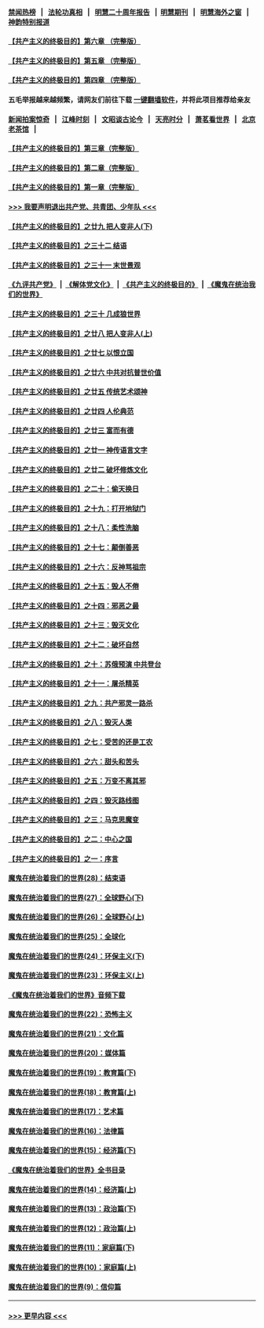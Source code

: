#### [禁闻热榜](热点新闻.md?=0)  &nbsp;&nbsp;|&nbsp;&nbsp; [法轮功真相](https://github.com/gfw-breaker/truth/blob/master/README.md?=0) &nbsp;&nbsp;|&nbsp;&nbsp; [明慧二十周年报告](https://github.com/gfw-breaker/mh-reports/blob/master/README.md?=0) &nbsp;&nbsp;|&nbsp;&nbsp;[明慧期刊](https://github.com/gfw-breaker/mh-qikan) &nbsp;&nbsp;|&nbsp;&nbsp; [明慧海外之窗](https://github.com/gfw-breaker/mh-news/blob/master/README.md?=0) &nbsp;&nbsp;|&nbsp;&nbsp; [神韵特别报道](https://github.com/gfw-breaker/mh-news/blob/master/shenyun.md?=0)
#### [【共产主义的终极目的】第六章 （完整版）](../pages/nsc422/n11428913.md?t=02260631) 
#### [【共产主义的终极目的】第五章 （完整版）](../pages/nsc422/n11428912.md?t=02260631) 
#### [【共产主义的终极目的】第四章 （完整版）](../pages/nsc422/n11428907.md?t=02260631) 
#### 五毛举报越来越频繁，请网友们前往下载 [一键翻墙软件](https://github.com/gfw-breaker/ssr-accounts)，并将此项目推荐给亲友
#### [新闻拍案惊奇](https://github.com/gfw-breaker/banned-news/blob/master/pages/link4.md) &nbsp;&nbsp;|&nbsp;&nbsp; [江峰时刻](https://github.com/gfw-breaker/banned-news/blob/master/pages/link4.md) &nbsp;&nbsp;|&nbsp;&nbsp; [文昭谈古论今](https://github.com/gfw-breaker/banned-news/blob/master/pages/link4.md) &nbsp;&nbsp;|&nbsp;&nbsp; [天亮时分](https://github.com/gfw-breaker/banned-news/blob/master/pages/link4.md) &nbsp;&nbsp;|&nbsp;&nbsp; [萧茗看世界](https://github.com/gfw-breaker/banned-news/blob/master/pages/link4.md) &nbsp;&nbsp;|&nbsp;&nbsp; [北京老茶馆](https://github.com/gfw-breaker/banned-news/blob/master/pages/link4.md) &nbsp;&nbsp;|&nbsp;&nbsp; 
#### [【共产主义的终极目的】第三章（完整版）](../pages/nsc422/n11428848.md?t=02260631) 
#### [【共产主义的终极目的】第二章（完整版）](../pages/nsc422/n11428831.md?t=02260631) 
#### [【共产主义的终极目的】第一章（完整版）](../pages/nsc422/n11417651.md?t=02260631) 
#### [>>> 我要声明退出共产党、共青团、少年队 <<<](https://github.com/begood0513/goodnews/blob/master/quit/letter.md) 
#### [【共产主义的终极目的】之廿九 把人变非人(下)](../pages/nsc422/n11344140.md?t=02260631) 
#### [【共产主义的终极目的】之三十二 结语](../pages/nsc422/n11360535.md?t=02260631) 
#### [【共产主义的终极目的】之三十一 末世景观](../pages/nsc422/n11351129.md?t=02260631) 
#### [《九评共产党》](https://github.com/begood0513/9ping.md/blob/master/README.md) &nbsp;|&nbsp; [《解体党文化》](../../../../jtdwh.md/blob/master/README.md)  &nbsp;|&nbsp; [《共产主义的终极目的》](../../../../gczydzjmd.md/blob/master/README.md) &nbsp;|&nbsp; [《魔鬼在统治我们的世界》](../../../../mgztzwmdsj.md/blob/master/README.md) 
#### [【共产主义的终极目的】之三十 几成狼世界](../pages/nsc422/n11348280.md?t=02260631) 
#### [【共产主义的终极目的】之廿八 把人变非人(上)](../pages/nsc422/n11340492.md?t=02260631) 
#### [【共产主义的终极目的】之廿七 以恨立国](../pages/nsc422/n11336944.md?t=02260631) 
#### [【共产主义的终极目的】之廿六 中共对抗普世价值](../pages/nsc422/n11324785.md?t=02260631) 
#### [【共产主义的终极目的】之廿五 传统艺术颂神](../pages/nsc422/n11296396.md?t=02260631) 
#### [【共产主义的终极目的】之廿四 人伦典范](../pages/nsc422/n11296397.md?t=02260631) 
#### [【共产主义的终极目的】之廿三 富而有德](../pages/nsc422/n11283598.md?t=02260631) 
#### [【共产主义的终极目的】之廿一 神传语言文字](../pages/nsc422/n11263265.md?t=02260631) 
#### [【共产主义的终极目的】之廿二 破坏修炼文化](../pages/nsc422/n11245728.md?t=02260631) 
#### [【共产主义的终极目的】之二十：偷天换日](../pages/nsc422/n11238846.md?t=02260631) 
#### [【共产主义的终极目的】之十九：打开地狱门](../pages/nsc422/n11206376.md?t=02260631) 
#### [【共产主义的终极目的】之十八：柔性洗脑](../pages/nsc422/n11199994.md?t=02260631) 
#### [【共产主义的终极目的】之十七：颠倒善恶](../pages/nsc422/n11179782.md?t=02260631) 
#### [【共产主义的终极目的】之十六：反神骂祖宗](../pages/nsc422/n11166798.md?t=02260631) 
#### [【共产主义的终极目的】之十五：毁人不倦](../pages/nsc422/n11166792.md?t=02260631) 
#### [【共产主义的终极目的】之十四：邪恶之最](../pages/nsc422/n11150249.md?t=02260631) 
#### [【共产主义的终极目的】之十三：毁灭文化](../pages/nsc422/n11135227.md?t=02260631) 
#### [【共产主义的终极目的】之十二：破坏自然](../pages/nsc422/n11135214.md?t=02260631) 
#### [【共产主义的终极目的】之十：苏俄预演 中共登台](../pages/nsc422/n11118424.md?t=02260631) 
#### [【共产主义的终极目的】之十一：屠杀精英](../pages/nsc422/n11118442.md?t=02260631) 
#### [【共产主义的终极目的】之九：共产邪灵一路杀](../pages/nsc422/n11114139.md?t=02260631) 
#### [【共产主义的终极目的】之八：毁灭人类](../pages/nsc422/n11108503.md?t=02260631) 
#### [【共产主义的终极目的】之七：受苦的还是工农](../pages/nsc422/n11101809.md?t=02260631) 
#### [【共产主义的终极目的】之六：甜头和苦头](../pages/nsc422/n11096971.md?t=02260631) 
#### [【共产主义的终极目的】之五：万变不离其邪](../pages/nsc422/n11091285.md?t=02260631) 
#### [【共产主义的终极目的】之四：毁灭路线图](../pages/nsc422/n11086284.md?t=02260631) 
#### [【共产主义的终极目的】之三：马克思魔变](../pages/nsc422/n11061941.md?t=02260631) 
#### [【共产主义的终极目的】之二：中心之国](../pages/nsc422/n11047728.md?t=02260631) 
#### [【共产主义的终极目的】之一：序言](../pages/nsc422/n11086077.md?t=02260631) 
#### [魔鬼在统治着我们的世界(28)：结束语](../pages/nsc422/n10936246.md?t=02260631) 
#### [魔鬼在统治着我们的世界(27)：全球野心(下)](../pages/nsc422/n10928319.md?t=02260631) 
#### [魔鬼在统治着我们的世界(26)：全球野心(上)](../pages/nsc422/n10900318.md?t=02260631) 
#### [魔鬼在统治着我们的世界(25)：全球化](../pages/nsc422/n10788205.md?t=02260631) 
#### [魔鬼在统治着我们的世界(24)：环保主义(下)](../pages/nsc422/n10695307.md?t=02260631) 
#### [魔鬼在统治着我们的世界(23)：环保主义(上)](../pages/nsc422/n10688613.md?t=02260631) 
#### [《魔鬼在统治着我们的世界》音频下载](../pages/nsc422/n10635553.md?t=02260631) 
#### [魔鬼在统治着我们的世界(22)：恐怖主义](../pages/nsc422/n10614727.md?t=02260631) 
#### [魔鬼在统治着我们的世界(21)：文化篇](../pages/nsc422/n10597706.md?t=02260631) 
#### [魔鬼在统治着我们的世界(20)：媒体篇](../pages/nsc422/n10586579.md?t=02260631) 
#### [魔鬼在统治着我们的世界(19)：教育篇(下)](../pages/nsc422/n10564808.md?t=02260631) 
#### [魔鬼在统治着我们的世界(18)：教育篇(上)](../pages/nsc422/n10526970.md?t=02260631) 
#### [魔鬼在统治着我们的世界(17)：艺术篇](../pages/nsc422/n10499093.md?t=02260631) 
#### [魔鬼在统治着我们的世界(16)：法律篇](../pages/nsc422/n10485969.md?t=02260631) 
#### [魔鬼在统治着我们的世界(15)：经济篇(下)](../pages/nsc422/n10469975.md?t=02260631) 
#### [《魔鬼在统治着我们的世界》全书目录](../pages/nsc422/n10464261.md?t=02260631) 
#### [魔鬼在统治着我们的世界(14)：经济篇(上)](../pages/nsc422/n10457370.md?t=02260631) 
#### [魔鬼在统治着我们的世界(13)：政治篇(下)](../pages/nsc422/n10448270.md?t=02260631) 
#### [魔鬼在统治着我们的世界(12)：政治篇(上)](../pages/nsc422/n10444576.md?t=02260631) 
#### [魔鬼在统治着我们的世界(11)：家庭篇(下)](../pages/nsc422/n10440961.md?t=02260631) 
#### [魔鬼在统治着我们的世界(10)：家庭篇(上)](../pages/nsc422/n10435448.md?t=02260631) 
#### [魔鬼在统治着我们的世界(9)：信仰篇](../pages/nsc422/n10432159.md?t=02260631) 

----
#### [ >>> 更早内容 <<< ](../indexes/nsc422-earlier.md)
